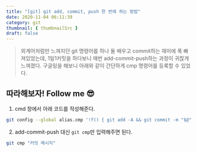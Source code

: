```yaml
---
title: "[git] git add, commit, push 한 번에 하는 방법" 
date: 2020-11-04 06:11:39
category: git
thumbnail: { thumbnailSrc }
draft: false
---
```


> 외계어처럼만 느껴지던 git 명령어를 하나 둘 배우고 commit하는 재미에 푹 빠져있었는데, 1일1커밋을 하다보니 매번 add-commit-push하는 과정이 귀찮게 느껴졌다. 구글링을 해보니 아래와 같이 간단하게 cmp 명령어를 등록할 수 있었다.   

## 따라해보자! Follow me 😎

1. cmd 창에서 아래 코드를 작성해준다.

```bash
git config --global alias.cmp '!f() { git add -A && git commit -m "$@" && git push; }; f'
```

2. add-commit-push 대신 `git cmp`만 입력해주면 된다.

```bash
git cmp "커밋 메시지"
```

#
